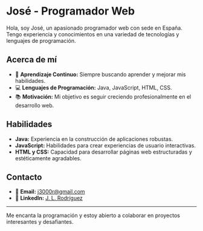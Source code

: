 # José - Programador Web

Hola, soy José, un apasionado programador web con sede en España. Tengo experiencia y conocimientos en una variedad de tecnologías y lenguajes de programación.

## Acerca de mí

- 🌱 **Aprendizaje Continuo:** Siempre buscando aprender y mejorar mis habilidades.
- 💻 **Lenguajes de Programación:** Java, JavaScript, HTML, CSS.
- 📚 **Motivación:** Mi objetivo es seguir creciendo profesionalmente en el desarrollo web.

## Habilidades

- **Java:** Experiencia en la construcción de aplicaciones robustas.
- **JavaScript:** Habilidades para crear experiencias de usuario interactivas.
- **HTML y CSS:** Capacidad para desarrollar páginas web estructuradas y estéticamente agradables.

## Contacto

- 📧 **Email:** [j3000r@gmail.com](mailto:j3000r@gmail.com)
- 💼 **LinkedIn:** [J. L. Rodríguez](https://www.linkedin.com/in/j-l-rodriguez-blanco)

---

Me encanta la programación y estoy abierto a colaborar en proyectos interesantes y desafiantes.
